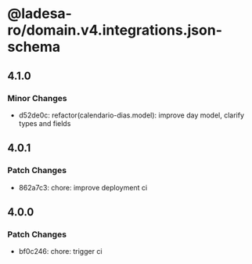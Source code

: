 # @ladesa-ro/domain.v4.integrations.json-schema

## 4.1.0

### Minor Changes

- d52de0c: refactor(calendario-dias.model): improve day model, clarify types and fields

## 4.0.1

### Patch Changes

- 862a7c3: chore: improve deployment ci

## 4.0.0

### Patch Changes

- bf0c246: chore: trigger ci
